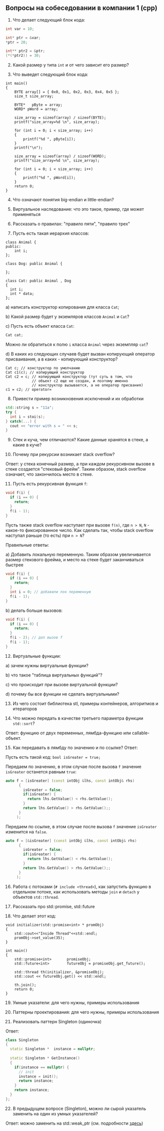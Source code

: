 ## Вопросы на собеседовании в компании 1 (сpp)


1. Что делает следующий блок кода:

```cpp
int var = 10;

int* ptr = &var;
*ptr = 20;

int** ptr2 = &ptr;
(*(*ptr2)) = 30;
```

2. Какой размер у типа ```int``` и от чего зависит его размер?

3. Что выведет следующий блок кода: 

```
int main()
{
    BYTE array[] = { 0x0, 0x1, 0x2, 0x3, 0x4, 0x5 };
    size_t size_array;

    BYTE*   pByte = array;
    WORD* pWord = array;

    size_array = sizeof(array) / sizeof(BYTE);
    printf("size_array=%d \n", size_array);

    for (int i = 0; i < size_array; i++)
    {
        printf("%d ", pByte[i]);
    }
    printf("\n");

    size_array = sizeof(array) / sizeof(WORD);
    printf("size_array=%d \n", size_array);

    for (int i = 0; i < size_array; i++)
    {
        printf("%d ", pWord[i]);
    }
    return 0;
}
```

4. Что означают понятия big-endian и little-endian?

5. Виртуальное наследование: что это такое, пример, где может применяться 

6. Рассказать о правилах: "правило пяти", "правило трех"

7. Пусть есть такая иерархия классов:

```
class Animal {
public:
	int i;  
};

class Dog: public Animal {
  
};

class Cat: public Animal , Dog
{
  int i;
  int * data;
};
```

a) написать конструктор копирования для класса ```Cat```;

b) Какой размер будет у экземляров классов ```Animal``` и ```Cat```?

c) Пусть есть объект класса ```Cat```:

```c++
Cat cat;
```
Можно ли обратиться к полю ```i``` класса ```Animal```
через экземпляр ```cat```?
 
d) В каких из следующих случаев будет вызван 
копирующий оператор присваивания, а в каких - 
копирующий конструктор?

```
Cat c; // конструктор по умолчанию
Cat c1(c); // копирующий конструктор 
Cat c2 = c; // копирующий конструктор (тут суть в том, что 
            // объект c2 еще не создан, и поэтому именно 
            // конструктор вызывается, а не оператор присвания)
c1 = c2; // operator=
```

8. Привести пример возникновения исключений и их обработки

```cpp
std::string s = "11a";
try {
  int i = stoi(s);
} catch(...) {
  cout << "error with s = " << s;
}
```

9. Стек и куча, чем отличаются? 
Какие данные хранятся в стеке, а какие в куче?

10. Почему при рекурсии возникает stack overflow?

Ответ: у стека конечный размер, а при каждом рекурсивном 
вызове в стеке создается "стековый фрейм". Таким образом, 
stack overflow означает, что закончилось место в стеке.


11. Пусть есть рекурсивная функция ```f```:

```cpp
void f(i) {
  if (i == 0) {
    return;
  }
  f(i - 1);
}
```

Пусть также stack overflow наступает при вызове ```f(n)```,
где ```n > N```, ```N``` - какое-то фиксированное число. 
Как сделать так, чтобы stack overflow наступал раньше (то есть)
при ```n > N```?

Правильные ответы:

а) Добавить локальную переменную. Таким образом увеличивается
размер стекового фрейма, 
и место на стеке будет заканчиваться быстрее 

```cpp
void f(i) {
  if (i == 0) {
    return;
  }
  int i = 0; // добавили лок переменную
  f(i - 1);
}
```

b) делать больше вызовов: 

```cpp
void f(i) {
  if (i == 0) {
    return;
  }
  f(i - 2); // доп вызов f
  f(i - 1);
}
```

12. Виртуальные функции: 

а) зачем нужны виртуальные функции?

b) что такое "таблица виртуальных функций"?

c) что происходит при вызове виртуальной функции?

d) почему бы все функции не сделать виртуальными?


13. Из чего состоит библиотека stl, примеры контейнеров, алгоритмов и итераторов

14. Что можно передать в качестве третьего параметра функции ```std::sort```?

Ответ: функцию от двух переменных, лямбда-функцию или callable-объект.

15. Как передавать в лямбду по значению и по ссылке?
Ответ: 

Пусть есть такой код:
```bool isGreater = true;```

Передаем по значению, в этом случае после вызова ```f```
значение ```isGreater``` останется равным ```true```:

```cpp
auto f = [isGreater] (const intObj &lhs, const intObj& rhs)
      {
        isGreater = false;
        if(isGreater) {
          return lhs.GetValue() < rhs.GetValue();
        }
        return lhs.GetValue() > rhs.GetValue();;
      }
     );
```

Передаем по ссылке, в этом случае после вызова ```f```
значение ```isGreater``` изменится на ```false```.

```cpp
auto f = [&isGreater] (const intObj &lhs, const intObj& rhs)
      {
        isGreater = false;
        if(isGreater) {
          return lhs.GetValue() < rhs.GetValue();
        }
        return lhs.GetValue() > rhs.GetValue();;
      }
     );
```


16. Работа с потоками (```# include <thread>```), как запустить
функцию в отдельном потоке, как использовать методы ```join``` 
и ```detach``` у объектов ```std::thread```.

17. Рассказать про std::promise, std::future
18. Что делает этот код:

```
void initializer(std::promise<int> * promObj)
{
	std::cout<<"Inside Thread"<<std::endl;
	promObj->set_value(35);
}

int main()
{
    std::promise<int>		promiseObj;
    std::future<int>		futureObj = promiseObj.get_future();

    std::thread th(initializer, &promiseObj);
    std::cout << futureObj.get() << std::endl;

    th.join();
    return 0;
}
```

19. Умные указатели: для чего нужны, примеры использования

20. Паттерны проектирования: для чего нужны, примеры использования
  
21. Реализовать паттерн Singleton (одиночка)

Ответ:

```cpp
class Singleton
{
  static Singleton *  instance = nullptr;
  
  static Singleton * GetInstance() 
  {
    if(instance == nullptr) {
      // init
      instance = init();
      return instance;
    }
    return instance;
  }
};
```
22. В предыдущем вопросе (Singleton), можно ли сырой указатель заменить 
на один из умных указателей?

Ответ: можно заменить на std::weak_ptr 
(см. подробности [здесь](https://stackoverflow.com/questions/47558290/singleton-class-with-smart-pointers-and-destructor-being-called))